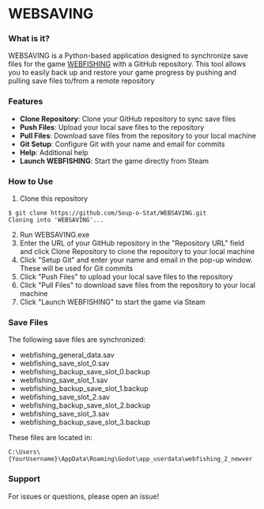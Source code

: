 # WEBSAVING

### What is it?

WEBSAVING is a Python-based application designed to synchronize save files for the game [WEBFISHING](https://store.steampowered.com/app/3146520/WEBFISHING/) with a GitHub repository. This tool allows you to easily back up and restore your game progress by pushing and pulling save files to/from a remote repository

### Features

- **Clone Repository**: Clone your GitHub repository to sync save files
- **Push Files**: Upload your local save files to the repository
- **Pull Files**: Download save files from the repository to your local machine
- **Git Setup**: Configure Git with your name and email for commits
- **Help**: Additional help
- **Launch WEBFISHING**: Start the game directly from Steam

### How to Use

1) Clone this repository

```
$ git clone https://github.com/Soup-o-Stat/WEBSAVING.git
Cloning into 'WEBSAVING'...
```

2) Run WEBSAVING.exe
3) Enter the URL of your GitHub repository in the "Repository URL" field and click Clone Repository to clone the repository to your local machine
4) Click "Setup Git" and enter your name and email in the pop-up window. These will be used for Git commits
5) Click "Push Files" to upload your local save files to the repository
6) Click "Pull Files" to download save files from the repository to your local machine
7) Click "Launch WEBFISHING" to start the game via Steam

### Save Files

The following save files are synchronized:
* webfishing_general_data.sav
* webfishing_save_slot_0.sav
* webfishing_backup_save_slot_0.backup
* webfishing_save_slot_1.sav
* webfishing_backup_save_slot_1.backup
* webfishing_save_slot_2.sav
* webfishing_backup_save_slot_2.backup
* webfishing_save_slot_3.sav
* webfishing_backup_save_slot_3.backup

These files are located in:

```
C:\Users\{YourUsername}\AppData\Roaming\Godot\app_userdata\webfishing_2_newver
```

### Support

For issues or questions, please open an issue!
